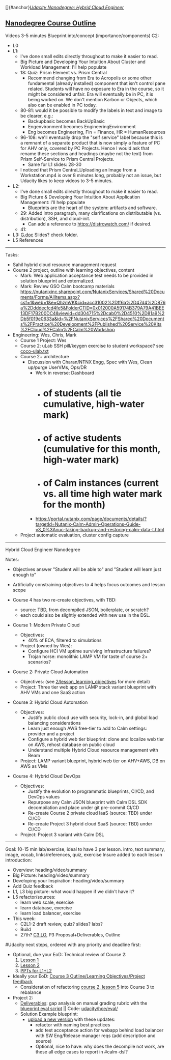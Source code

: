 []{#anchor}[*Udacity Nanodegree: Hybrid Cloud Engineer*](https://confluence.eng.nutanix.com:8443/display/DVM/Udacity+Nanodegree%3A+Hybrid+Cloud+Engineer)

[Nanodegree Course Outline](https://docs.google.com/document/d/1YR6dTsMn6xF0kXmrq-AiP4kSHgLvnvCKEUVozcXLLuE/edit)
---
Videos 3-5 minutes
Blueprint into/concept (importance/components)
C2:
- L0
- L1:
  - I've done small edits directly throughout to make it easier to read.
  - Big Picture and Developing Your Intuition About Cluster and Workload Management: I'll help populate
  - 18: Quiz: Prism Element vs. Prism Central
    - Recommend changing from Era to Acropolis or some other fundamental (already installed) component that isn't control pane related. Students will have no exposure to Era in the course, so it might be considered unfair. Era will eventually be in PC, it is being worked on. We don't mention Karbon or Objects, which also can be enabled in PC today.
  - 80-81: would it be possible to modify the labels in text and image to be clearer, e.g.:
    - Backupbasic becomes BackUpBasic
    - Engenvironment becomes EngineeringEnvironment
    - Eng becomes Engineering, Fin = Finance, HR = HumanResources
  - 96-108: we'll eventually drop the "self service" label because this is a remnant of a separate product that is now simply a feature of PC for AHV only, covered by PC Projects. Hence I would ask that rename these sections and headings (maybe not the text) from Prism Self-Service to Prism Central Projects.
    - Same for L1 slides: 28-30
  - I noticed that Prism Central_Uploading an Image from a Workstation.mp4 is over 8 minutes long, probably not an issue, but Udacity likes to keep videos to 3-5 minutes.
- L2:
  - I've done small edits directly throughout to make it easier to read.
  - Big Picture & Developing Your Intuition About Application Management: I'll help populate
    - Blueprints are the heart of the system: artifacts and software.
  - 29: Added intro paragraph, many clarifications on distributable (vs. distribution), SSH, and cloud-init.
    - Can add a reference to https://distrowatch.com/ if desired.
  - 41:
- L3: [G.doc](https://docs.google.com/document/d/1WfDgmht1oY8i3fi389CN6Sv8Oy62VwQrPkmwxh6l4bk/edit#heading=h.ra72982c88h9) Slides? check folder.
- L5 References
---
Tasks:
  - Sahil hybrid cloud resource management request
  - Course 2 project, outline with learning objectives, content
    - Mark: Web application acceptance test needs to be provided in solution blueprint and externalized.
    - Mark: Review GSO Calm bootcamp materials https://nutanixinc.sharepoint.com/NutanixServices/Shared%20Documents/Forms/AllItems.aspx?csf=1&web=1&e=QhzmVK&cid=acc31002%2Dff6a%2D47d4%2D876a%2Ddddecfcd4fe5&FolderCTID=0x012000A59174B379A79A41BEE13DF17B200DC4&viewid=dd304715%2Dcab0%2D4510%2D81a9%2Db5f019e0633a&id=%2FNutanixServices%2FShared%20Documents%2FPractice%20Development%2FPublished%20Service%20Kits%2FCloud%2FCalm%2FCalm%20Workshop
- Engineering: Wes, Chris, Mark
  - Course 1 Project: Wes
  - Course 2: uLab SSH pill/keygen exercise to student workspace? see [coco-ulab.txt](coco-ulab.txt)
  - Course 2+ architecture
    - Discussion with Charan/NTNX Engg, Spec with Wes, Clean up/purge UserVMs, Ops/DR
      - Work in reverse: Dashboard
        - # of students (all tie cumulative, high-water mark)
        - # of active students (cumulative for this month, high-water mark)
        - # of Calm instances (current vs. all time high water mark for the month)
      - https://portal.nutanix.com/page/documents/details/?targetId=Nutanix-Calm-Admin-Operations-Guide-v3_0%3Anuc-taking-backup-and-restoring-calm-data-t.html
  - Project automatic evaluation, cluster config capture
---
Hybrid Cloud Engineer Nanodegree

Notes:
- Objectives answer "Student will be able to" and "Student will learn just enough to"
- Artificially constraining objectives to 4 helps focus outcomes and lesson scope
- Course 4 has two re-create objectives, with TBD:
  - source: TBD, from decompiled JSON, boilerplate, or scratch?
  - each could also be slightly extended with new use in the DSL.

- Course 1: Modern Private Cloud
  - Objectives:
    - 40% of ECA, filtered to simulations
  - Project (owned by Wes):
    - Configure HCI VM uptime surviving infrastructure failures?
    - Trojan horse: monolithic LAMP VM for taste of course 2+ scenarios?
- Course 2: Private Cloud Automation
  - Objectives: (see [2/lesson_learning_objectives](hce/2/lesson_learning_objectives.md) for more detail)
  - Project: Three tier web app on LAMP stack variant blueprint with AHV VMs and one SaaS action
- Course 3: Hybrid Cloud Automation
  - Objectives:
    - Justify public cloud use with security, lock-in, and global load balancing considerations
    - Learn just enough AWS free-tier to add to Calm settings: provider and a project
    - Configure a hybrid web tier blueprint: clone and localize web tier on AWS, rehost database on public cloud
    - Understand multiple Hybrid Cloud resource management with Beam
  - Project: LAMP variant blueprint, hybrid web tier on AHV+AWS, DB on AWS as VMs
- Course 4: Hybrid Cloud DevOps
  - Objectives:
    - Justify the evolution to programmatic blueprints, CI/CD, and DevOps values
    - Repurpose any Calm JSON blueprint with Calm DSL SDK decompilation and place under git pre-commit CI/CD
    - Re-create Course 2 private cloud IaaS (source: TBD) under CI/CD
    - Re-create Project 3 hybrid cloud SaaS (source: TBD) under CI/CD
  - Project: Project 3 variant with Calm DSL

---
Goal: 10-15 min lab/exercise, ideal to have 3 per lesson.
intro, text summary, image, vocab, links/references, quiz, exercise
Insure added to each lesson introduction:
- Overview: heading/video/summary
- Big Picture: heading/video/summary
- Developing your Inspiration: heading/video/summary
- Add Quiz feedback
- L1, L3 big picture: what would happen if we didn't have it?
- L5 refactor/sources:
  - learn web scale, exercise
  - learn database, exercise
  - learn load balancer, exercise
- This week:
  - C2L1-2 draft review, quiz? slides? labs?
  - Build
  - 27th? [C3 LO](3/lesson_learning_objectives.md), P3 Proposal+Deliverables, Outline

#Udacity next steps, ordered with any priority and deadline first:
- Optional, due your EoD: Technical review of Course 2:
  1. [Lesson 1](https://docs.google.com/document/d/1lP5gmNRha9QEa_5z7LC342FHZKF3_8ItndGmWaXUCy8/edit#heading=h.ra72982c88h9)
  2. [Lesson 2](https://docs.google.com/document/d/13hgVPWSRiyC4GsSP7q5DqzLV57Y-fVn1uZa4Gwg9-5A/edit)
  3. [PPTs for L1+L2](https://drive.google.com/drive/u/0/folders/1GKnPGjzz3JZ7VKhRTGsjU37VMbBaum7h)
- Ideally your EoD: [Course 3 Outline/Learning Objectives/Project feedback](https://github.com/mlavi/calmbootcamp/blob/master/udacity/hce/3/lesson_learning_objectives.md)
    - Consideration of refactoring [course 2, lesson 5](https://github.com/mlavi/calmbootcamp/blob/master/udacity/hce/2/outline.md) into Course 3 to rebalance
- Project 2:
  - [Deliverables](https://docs.google.com/document/d/1p3lg1ohIPsjmHMV2cDB_zMxa8JsYBV4W6v-kHI4X74s/edit?ts=5f16103f): gap analysis on manual grading rubric with the [blueprint eval script](https://confluence.eng.nutanix.com:8443/pages/viewpage.action?pageId=96339829) || Code: [udacity/hce/eval/](https://github.com/mlavi/calmbootcamp/tree/master/udacity/hce/eval)
  - Solution Example blueprint:
    - [upload a new version](https://drive.google.com/file/d/1Glca_6_VZnD2tVyuwwWCNIoyFqozS8oI/view?usp=sharing) with these updates:
      - refactor with naming best practices
      - add test acceptance action for webapp behind load balancer with SW Eng/Release manager reqs (add description and source)
      - Optional, nice to have: why does the decompile not work, are these all edge cases to report in #calm-dsl?
